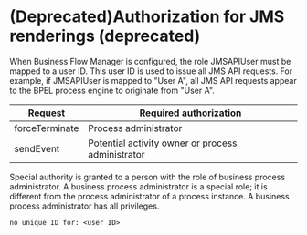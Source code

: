 <!-- image -->

# (Deprecated)Authorization for JMS renderings (deprecated)

When Business Flow Manager is configured, the role JMSAPIUser must
be mapped to a user ID. This user ID is used to issue all JMS API
requests. For example, if JMSAPIUser is mapped to "User A",
all JMS API requests appear to the BPEL process engine to originate
from "User A".

| Request        | Required authorization                            |
|----------------|---------------------------------------------------|
| forceTerminate | Process administrator                             |
| sendEvent      | Potential activity owner or process administrator |

Special authority is granted to a person with the role of business
process administrator. A business process administrator is a special
role; it is different from the process administrator of a process
instance. A business process administrator has all privileges.

```
no unique ID for: <user ID>
```